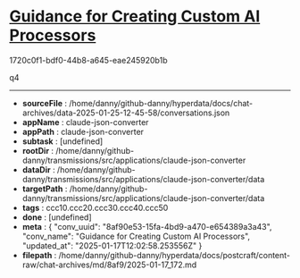 # [Guidance for Creating Custom AI Processors](https://claude.ai/chat/8af90e53-15fa-4bd9-a470-e654389a3a43)

1720c0f1-bdf0-44b8-a645-eae245920b1b

q4

---

* **sourceFile** : /home/danny/github-danny/hyperdata/docs/chat-archives/data-2025-01-25-12-45-58/conversations.json
* **appName** : claude-json-converter
* **appPath** : claude-json-converter
* **subtask** : [undefined]
* **rootDir** : /home/danny/github-danny/transmissions/src/applications/claude-json-converter
* **dataDir** : /home/danny/github-danny/transmissions/src/applications/claude-json-converter/data
* **targetPath** : /home/danny/github-danny/transmissions/src/applications/claude-json-converter/data
* **tags** : ccc10.ccc20.ccc30.ccc40.ccc50
* **done** : [undefined]
* **meta** : {
  "conv_uuid": "8af90e53-15fa-4bd9-a470-e654389a3a43",
  "conv_name": "Guidance for Creating Custom AI Processors",
  "updated_at": "2025-01-17T12:02:58.253556Z"
}
* **filepath** : /home/danny/github-danny/hyperdata/docs/postcraft/content-raw/chat-archives/md/8af9/2025-01-17_172.md